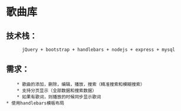 # 歌曲库

## 技术栈：
          jQuery + bootstrap + handlebars + nodejs + express + mysql

## 需求：
        * 歌曲的添加，删除，编辑，播放，搜索（精准搜索和模糊搜索）
        * 支持分页显示（全部数据和搜索数据）
        * 如果有歌词，则播放的时候同步显示歌词
	* 使用handlebars模板布局



